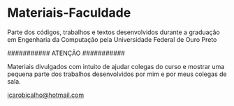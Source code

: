 # Materiais-Faculdade
Parte dos códigos, trabalhos e textos desenvolvidos durante a graduação em Engenharia da Computação pela Universidade Federal de Ouro Preto


########### ATENÇÃO ########### 

Materiais divulgados com intuito de ajudar colegas do curso e mostrar uma pequena parte dos trabalhos desenvolvidos por mim e por meus colegas de sala.

icarobicalho@hotmail.com
